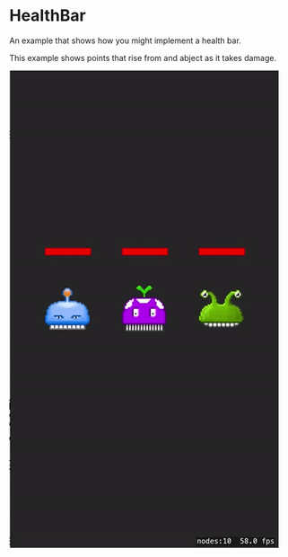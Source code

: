 # HealthBar

An example that shows how you might implement a health bar. 

This example shows points that rise from and abject as it takes damage. 

![screenshot](screenshot.gif)
